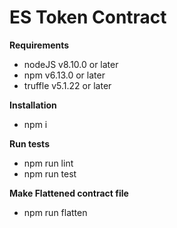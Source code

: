 ES Token Contract
=================

**Requirements** 

- nodeJS v8.10.0 or later
- npm v6.13.0 or later
- truffle v5.1.22 or later

**Installation**

- npm i

**Run tests**

- npm run lint
- npm run test

**Make Flattened contract file**

- npm run flatten

